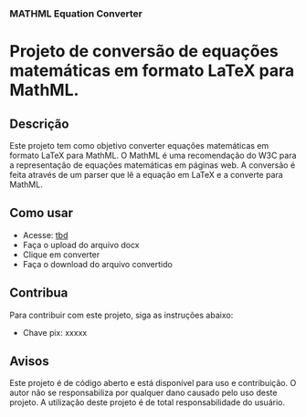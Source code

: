 ### MATHML Equation Converter
# Projeto de conversão de equações matemáticas em formato LaTeX para MathML.

## Descrição
Este projeto tem como objetivo converter equações matemáticas em formato LaTeX para MathML. O MathML é uma recomendação do W3C para a representação de equações matemáticas em páginas web. A conversão é feita através de um parser que lê a equação em LaTeX e a converte para MathML.

## Como usar
- Acesse: [tbd](https://tbd/)
- Faça o upload do arquivo docx
- Clique em converter
- Faça o download do arquivo convertido

## Contribua
Para contribuir com este projeto, siga as instruções abaixo:
- Chave pix: xxxxx

## Avisos
Este projeto é de código aberto e está disponível para uso e contribuição.
O autor não se responsabiliza por qualquer dano causado pelo uso deste projeto.
A utilização deste projeto é de total responsabilidade do usuário.